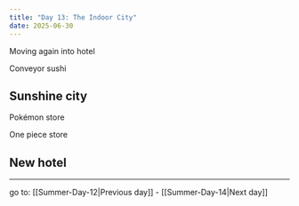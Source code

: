 ```yaml
---
title: "Day 13: The Indoor City"
date: 2025-06-30
---
```

Moving again into hotel

Conveyor sushi

## Sunshine city

Pokémon store

One piece store


## New hotel

---

go to: [[Summer-Day-12|Previous day]] - [[Summer-Day-14|Next day]]